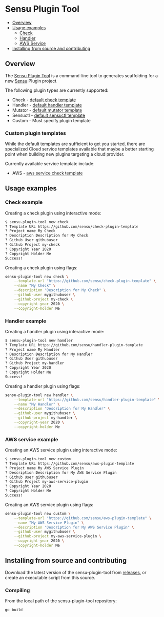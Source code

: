 # Sensu Plugin Tool

- [Overview](#overview)
- [Usage examples](#usage-examples)
  - [Check](#check-example)
  - [Handler](#handler-example)
  - [AWS Service](#aws-service-example)
- [Installing from source and
  contributing](#installation-from-source-and-contributing)

## Overview

The [Sensu Plugin Tool][0] is a command-line tool to generates scaffolding for a
new [Sensu][1] Plugin project.

The following plugin types are currently supported:

* Check - [default check template][2]
* Handler - [default handler template][3]
* Mutator - [default mutator template][4]
* Sensuctl - [default sensuctl template][5]
* Custom - Must specify plugin template

### Custom plugin templates
While the default templates are sufficient to get you started, there are specialized
Cloud service templates available that maybe a better starting point when building
new plugins targeting a cloud provider.

Currently available service template include:

* AWS - [aws service check template][7]

## Usage examples

### Check example
Creating a check plugin using interactive mode:

```sh
$ sensu-plugin-tool new check
? Template URL https://github.com/sensu/check-plugin-template
? Project name My Check
? Description Description for My Check
? Github User githubuser
? Github Project my-check
? Copyright Year 2020
? Copyright Holder Me
Success!
```

Creating a check plugin using flags:

```sh
sensu-plugin-tool new check \
    --template-url "https://github.com/sensu/check-plugin-template" \
    --name "My Check" \
    --description "Description for My Check" \
    --github-user mygithubuser \
    --github-project my-check \
    --copyright-year 2020 \
    --copyright-holder Me
```


### Handler example
Creating a handler plugin using interactive mode:

```sh
$ sensu-plugin-tool new handler
? Template URL https://github.com/sensu/handler-plugin-template
? Project name My Handler
? Description Description for My Handler
? Github User githubuser
? Github Project my-handler
? Copyright Year 2020
? Copyright Holder Me
Success!
```

Creating a handler plugin using flags:

```sh
sensu-plugin-tool new handler \
    --template-url "https://github.com/sensu/handler-plugin-template" \
    --name "My Handler" \
    --description "Description for My Handler" \
    --github-user mygithubuser \
    --github-project my-handler \
    --copyright-year 2020 \
    --copyright-holder Me
```

### AWS service example
Creating an AWS service plugin using interactive mode:

```sh
$ sensu-plugin-tool new custom
? Template URL https://github.com/sensu/aws-plugin-template
? Project name My AWS Service Plugin
? Description Description for My AWS Service Plugin
? Github User githubuser
? Github Project my-aws-service-plugin
? Copyright Year 2020
? Copyright Holder Me
Success!
```

Creating an AWS service plugin using flags:

```sh
sensu-plugin-tool new custom \
    --template-url "https://github.com/sensu/aws-plugin-template" \
    --name "My AWS Service Plugin" \
    --description "Description for My AWS Service Plugin" \
    --github-user mygithubuser \
    --github-project my-aws-service-plugin \
    --copyright-year 2020 \
    --copyright-holder Me
```

## Installing from source and contributing

Download the latest version of the sensu-plugin-tool from [releases][6],
or create an executable script from this source.

### Compiling

From the local path of the sensu-plugin-tool repository:

``` sh
go build
```

[0]: https://github.com/sensu/sensu-plugin-tool
[1]: https://sensu.io
[2]: https://github.com/sensu/check-plugin-template
[3]: https://github.com/sensu/handler-plugin-template
[4]: https://github.com/sensu/mutator-plugin-template
[5]: https://github.com/sensu/sensuctl-plugin-template
[6]: https://github.com/sensu/sensu-plugin-tool/releases
[7]: https://github.com/sensu/aws-plugin-template
